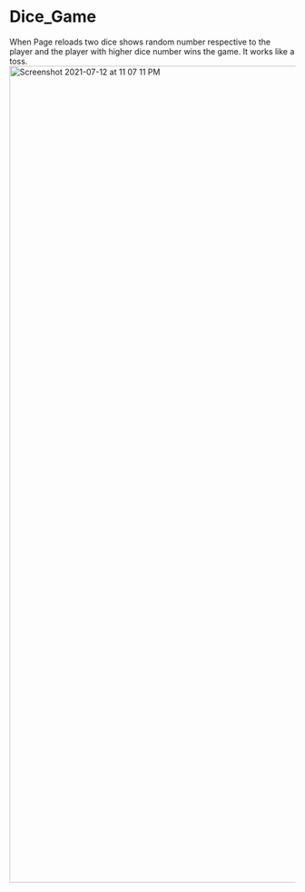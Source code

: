 # Dice_Game

When Page reloads two dice shows random number respective to the player and the player with higher dice number wins the game. It works like a toss.<img width="1440" alt="Screenshot 2021-07-12 at 11 07 11 PM" src="https://user-images.githubusercontent.com/65879727/125331675-e948da80-e365-11eb-9a21-7d49a69cb47a.png">
  
